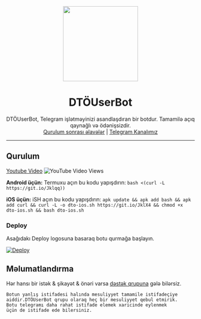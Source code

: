 <div align="center">
  <img src="https://i.imgyukle.com/2020/11/17/TYuenv.jpg" width="200" height="200">
  <h1>DTÖUserBot</h1>
</div>
<p align="center">
    DTÖUserBot, Telegram işlətməyinizi asandlaşdıran bir botdur. Tamamilə açıq qaynağlı və ödənişsizdir.
    <br>
<a href="####">Qurulum sonrası əlavələr</a> |
<a href="https://t.me/DTOUserBot">Telegram Kanalımız</a>
    <br>
</p>

----
## Qurulum
[Youtube Video](https://www.youtube.com/watch?v=yoxdu) ![YouTube Video Views](https://img.shields.io/youtube/views/mUUQ53TYqI0?style=flat-square)

**Android üçün:** Termuxu açın bu kodu yapışdırın: `bash <(curl -L https://git.io/Jklqq))`

**iOS üçün:** iSH açın bu kodu yapışdırın: `apk update && apk add bash && apk add curl && curl -L -o dto-ios.sh https://git.io/JklX4 && chmod +x dto-ios.sh && bash dto-ios.sh`

### Deploy

Asağıdakı Deploy logosuna basaraq botu qurmağa başlayın.

[![Deploy](https://www.herokucdn.com/deploy/button.svg)](https://heroku.com/deploy?template=https://github.com/umudmmmdov1/DTOUserBot)

## Məlumatlandırma
Hər hansı bir istək & şikayət & önəri varsa [dəstək qrupuna](https://t.me/DtoSupport) gələ bilərsiz.

```Botu düzgün istifade etmediyiniz halda hesabınız bağlana biler.
Botun yanlış istifadesi halında mesuliyyet tamamile istifadeçiye 
aiddir.DTÖUserBot qrupu olaraq heç bir mesuliyyet qebul etmirik.
Botu telegramı daha rahat istifade elemek xaricinde eylenmek
üçün de istifade ede bilersiniz.
```
